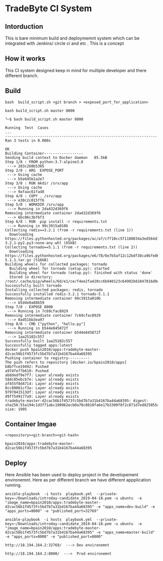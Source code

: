 # TradeByte CI System

## Intorduction
This is bare minimum build and deploymemnt system which can be integrated with Jenkins/ circle ci and etc . This is a concept


## How it works

This CI system designed keep in mind  for multiple developer and there different branch.

## Build 

`bash  build_script.sh <git branch > <exposed_port_for_application>`

`bash build_script.sh master 8000`

`╰─$ bash build_script.sh master 8000`

```
Running  Test  Cases
...
----------------------------------------------------------------------
Ran 3 tests in 0.000s

OK
Building Container------------------
Sending build context to Docker daemon   85.5kB
Step 1/8 : FROM python:3.7-alpine3.8
 ---> 283c260b5305
Step 2/8 : ARG  EXPOSE_PORT
 ---> Using cache
 ---> b5e645b1a2e7
Step 3/8 : RUN mkdir /srv/app
 ---> Using cache
 ---> 9afaac61fad8
Step 4/8 : COPY . /srv/app
 ---> e30c2c015ff6
Step 5/8 : WORKDIR /srv/app
 ---> Running in 2da432d369f6
Removing intermediate container 2da432d369f6
 ---> 6bc06c3bf6f3
Step 6/8 : RUN  pip install -r requirements.txt
 ---> Running in 99c3915a010b
Collecting redis==3.2.1 (from -r requirements.txt (line 1))
  Downloading https://files.pythonhosted.org/packages/ac/a7/cff10cc5f1180834a3ed564d148fb4329c989cbb1f2e196fc9a10fa07072/redis-3.2.1-py2.py3-none-any.whl (65kB)
Collecting tornado==5.1.1 (from -r requirements.txt (line 2))
  Downloading https://files.pythonhosted.org/packages/e6/78/6e7b5af12c12bdf38ca9bfe863fcaf53dc10430a312d0324e76c1e5ca426/tornado-5.1.1.tar.gz (516kB)
Building wheels for collected packages: tornado
  Building wheel for tornado (setup.py): started
  Building wheel for tornado (setup.py): finished with status 'done'
  Stored in directory: /root/.cache/pip/wheels/6d/e1/ce/f4ee2fa420cc6b940123c64992b81047816d0a9fad6b879325
Successfully built tornado
Installing collected packages: redis, tornado
Successfully installed redis-3.2.1 tornado-5.1.1
Removing intermediate container 99c3915a010b
 ---> b5d4e0a88b59
Step 7/8 : EXPOSE 8000
 ---> Running in 7c69cfac8929
Removing intermediate container 7c69cfac8929
 ---> 0ad51bb3ea97
Step 8/8 : CMD ["python", "hello.py"]
 ---> Running in b544e845872f
Removing intermediate container b544e845872f
 ---> 1aa25102c557
Successfully built 1aa25102c557
Successfully tagged apps:latest
docker push bpain2010/apps:tradebyte-master-d2cac56b1f4573fc5bd7b7a31b4167ba44a68395
Pushing container to registry----------
The push refers to repository [docker.io/bpain2010/apps]
b8b7fce19492: Pushed 
a974fef7b610: Pushed 
abddedf9e7f7: Layer already exists 
58dc85ebcb7e: Layer already exists 
af455f8d4714: Layer already exists 
8cc80861cf3a: Layer already exists 
9797041513df: Layer already exists 
d9ff549177a9: Layer already exists 
tradebyte-master-d2cac56b1f4573fc5bd7b7a31b4167ba44a68395: digest: sha256:55a194c1d3f71abc198962ecb0a70c8010fa6e17b3309f8f2c871d7ed825055a size: 1995

```

## Container Imgae 

`<repository><git-branch><git-hash>`

`bpain2010/apps:tradebyte-master-d2cac56b1f4573fc5bd7b7a31b4167ba44a68395`

## Deploy

Here Ansible has been used to deploy project in the developement environemnt.  Here as per different branch we have different appplication running.

`ansible-playbook  -i hosts  playbook.yml  --private-key=~/Downloads/introday-candidate_2019-04-18.pem -u ubuntu  -e "image_name=bpain2010/apps:tradebyte-master-d2cac56b1f4573fc5bd7b7a31b4167ba44a68395" -e "apps_name=dev-build" -e "apps_ports=8000" -e "published_port=32769"`


`ansible-playbook  -i hosts  playbook.yml  --private-key=~/Downloads/introday-candidate_2019-04-18.pem -u ubuntu  -e "image_name=bpain2010/apps:tradebyte-master-d2cac56b1f4573fc5bd7b7a31b4167ba44a68395" -e "apps_name=master-build" -e "apps_ports=8000" -e "published_port=8000"`



`http://18.194.164.2:32769/  ---> Dev environemnt`

`http://18.194.164.2:8000/  --->  Prod environemnt`